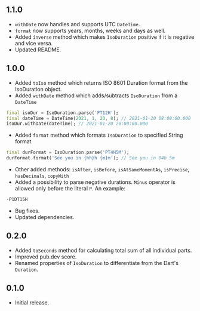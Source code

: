 ## 1.1.0

- `withDate` now handles and supports UTC `DateTime`.
- `format` now supports years, months, weeks and days as well.
- Added `inverse` method which makes `IsoDuration` positive if it is negative and vice versa.
- Updated README.

## 1.0.0

- Added `toIso` method which returns ISO 8601 Duration format from the IsoDuration object.
- Added `withDate` method which adds/subtracts `IsoDuration` from a `DateTime`
```dart
final isoDur = IsoDuration.parse('PT12H');
final dateTime = DateTime(2021, 1, 20, 8); // 2021-01-20 08:00:00.000
isoDur.withDate(dateTime); // 2021-01-20 20:00:00.000
```
- Added `format` method which formats `IsoDuration` to specified String format
```dart
final durFormat = IsoDuration.parse('PT4H5M');
durFormat.format('See you in {hh}h {m}m'); // See you in 04h 5m
```
- Other added methods: `isAfter`, `isBefore`, `isAtSameMomentAs`, `isPrecise`, `hasDecimals`, `copyWith`
- Added a possibility to parse negative durations. `Minus` operator is allowed only before the literal `P`. An example:

```dart
-P1DT15H
```
- Bug fixes.
- Updated dependencies.

## 0.2.0

- Added `toSeconds` method for calculating total sum of all individual parts.
- Improved pub.dev score.
- Renamed properties of `IsoDuration` to differentiate from the Dart's `Duration`.

## 0.1.0

- Initial release.
